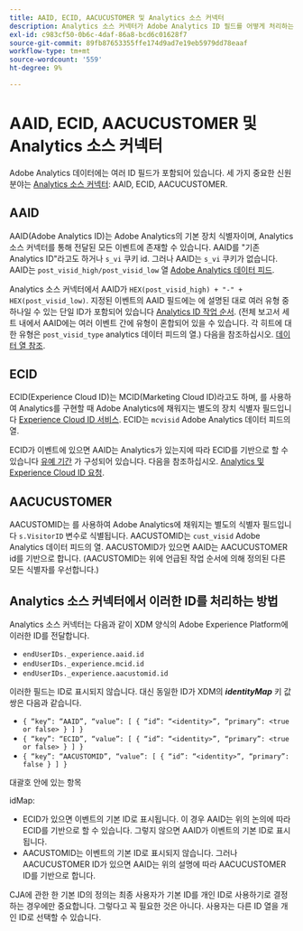 ```yaml
---
title: AAID, ECID, AACUCUSTOMER 및 Analytics 소스 커넥터
description: Analytics 소스 커넥터가 Adobe Analytics ID 필드를 어떻게 처리하는지 알아봅니다.
exl-id: c983cf50-0b6c-4daf-86a8-bcd6c01628f7
source-git-commit: 89fb87653355ffe174d9ad7e19eb5979dd78eaaf
workflow-type: tm+mt
source-wordcount: '559'
ht-degree: 9%

---
```


# AAID, ECID, AACUCUSTOMER 및 Analytics 소스 커넥터

Adobe Analytics 데이터에는 여러 ID 필드가 포함되어 있습니다. 세 가지 중요한 신원 분야는 [Analytics 소스 커넥터](https://experienceleague.adobe.com/docs/experience-platform/sources/ui-tutorials/create/adobe-applications/analytics.html?lang=ko): AAID, ECID, AACUCUSTOMER.

## AAID

AAID(Adobe Analytics ID)는 Adobe Analytics의 기본 장치 식별자이며, Analytics 소스 커넥터를 통해 전달된 모든 이벤트에 존재할 수 있습니다. AAID를 &quot;기존 Analytics ID&quot;라고도 하거나 `s_vi` 쿠키 id. 그러나 AAID는 `s_vi` 쿠키가 없습니다. AAID는 `post_visid_high/post_visid_low` 열 [Adobe Analytics 데이터 피드](https://experienceleague.adobe.com/docs/analytics/export/analytics-data-feed/data-feed-contents/datafeeds-reference.html?lang=ko-KR#columns%2C-descriptions%2C-and-data-types).

Analytics 소스 커넥터에서 AAID가 `HEX(post_visid_high) + "-" + HEX(post_visid_low)`. 지정된 이벤트의 AAID 필드에는 에 설명된 대로 여러 유형 중 하나일 수 있는 단일 ID가 포함되어 있습니다 [Analytics ID 작업 순서](https://experienceleague.adobe.com/docs/id-service/using/reference/analytics-reference/analytics-order-of-operations.html?lang=en%5B%5D). (전체 보고서 세트 내에서 AAID에는 여러 이벤트 간에 유형이 혼합되어 있을 수 있습니다. 각 히트에 대한 유형은 `post_visid_type` analytics 데이터 피드의 열.) 다음을 참조하십시오. [데이터 열 참조](https://experienceleague.adobe.com/docs/analytics/export/analytics-data-feed/data-feed-contents/datafeeds-reference.html?lang=ko-KR).

## ECID

ECID(Experience Cloud ID)는 MCID(Marketing Cloud ID)라고도 하며, 를 사용하여 Analytics를 구현할 때 Adobe Analytics에 채워지는 별도의 장치 식별자 필드입니다 [Experience Cloud ID 서비스](https://experienceleague.adobe.com/docs/id-service/using/implementation/setup-analytics.html?lang=ko-KR). ECID는 `mcvisid` Adobe Analytics 데이터 피드의 열.

ECID가 이벤트에 있으면 AAID는 Analytics가 있는지에 따라 ECID를 기반으로 할 수 있습니다 [유예 기간](https://experienceleague.adobe.com/docs/id-service/using/reference/analytics-reference/grace-period.html?lang=ko-KR) 가 구성되어 있습니다. 다음을 참조하십시오. [Analytics 및 Experience Cloud ID 요청](https://experienceleague.adobe.com/docs/id-service/using/reference/analytics-reference/legacy-analytics.html?lang=en).

## AACUCUSTOMER

AACUSTOMID는 를 사용하여 Adobe Analytics에 채워지는 별도의 식별자 필드입니다 `s.VisitorID` 변수로 식별됩니다. AACUSTOMID는 `cust_visid` Adobe Analytics 데이터 피드의 열. AACUSTOMID가 있으면 AAID는 AACUCUSTOMER id를 기반으로 합니다. (AACUSTOMID는 위에 언급된 작업 순서에 의해 정의된 다른 모든 식별자를 우선합니다.)

## Analytics 소스 커넥터에서 이러한 ID를 처리하는 방법

Analytics 소스 커넥터는 다음과 같이 XDM 양식의 Adobe Experience Platform에 이러한 ID를 전달합니다.

* `endUserIDs._experience.aaid.id`
* `endUserIDs._experience.mcid.id`
* `endUserIDs._experience.aacustomid.id`

이러한 필드는 ID로 표시되지 않습니다. 대신 동일한 ID가 XDM의 **_identityMap_** 키 값 쌍은 다음과 같습니다.

* `{ “key”: “AAID”, “value”: [ { “id”: “<identity>”, “primary”: <true or false> } ] }`
* `{ “key”: “ECID”, “value”: [ { “id”: “<identity>”, “primary”: <true or false> } ] }`
* `{ “key”: “AACUSTOMID”, “value”: [ { “id”: “<identity>”, “primary”: false } ] }`

대괄호 안에 있는 항목

idMap:

* ECID가 있으면 이벤트의 기본 ID로 표시됩니다. 이 경우 AAID는 위의 논의에 따라 ECID를 기반으로 할 수 있습니다.
그렇지 않으면 AAID가 이벤트의 기본 ID로 표시됩니다.
* AACUSTOMID는 이벤트의 기본 ID로 표시되지 않습니다. 그러나 AACUCUSTOMER ID가 있으면 AAID는 위의 설명에 따라 AACUCUSTOMER ID를 기반으로 합니다.

CJA에 관한 한 기본 ID의 정의는 최종 사용자가 기본 ID를 개인 ID로 사용하기로 결정하는 경우에만 중요합니다. 그렇다고 꼭 필요한 것은 아니다. 사용자는 다른 ID 열을 개인 ID로 선택할 수 있습니다.
